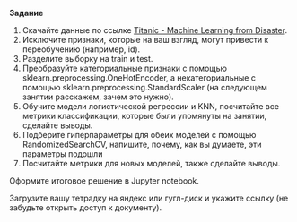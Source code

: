 **Задание**

1. Скачайте данные по ссылке [Titanic - Machine Learning from Disaster](https://www.kaggle.com/competitions/titanic/data?select=train.csv).
2. Исключите признаки, которые на ваш взгляд, могут привести к переобучению (например, id).
3. Разделите выборку на train и test.
4. Преобразуйте категориальные признаки с помощью sklearn.preprocessing.OneHotEncoder, а некатегориальные с помощью sklearn.preprocessing.StandardScaler (на следующем занятии расскажем, зачем это нужно).
5. Обучите модели логистической регрессии и KNN, посчитайте все метрики классификации, которые были упомянуты на занятии, сделайте выводы.
6. Подберите гиперпараметры для обеих моделей с помощью RandomizedSearchCV, напишите, почему, как вы думаете, эти параметры подошли
7. Посчитайте метрики для новых моделей, также сделайте выводы.

Оформите итоговое решение в Jupyter notebook.

Загрузите вашу тетрадку на яндекс или гугл-диск и укажите ссылку (не забудьте открыть доступ к документу).
